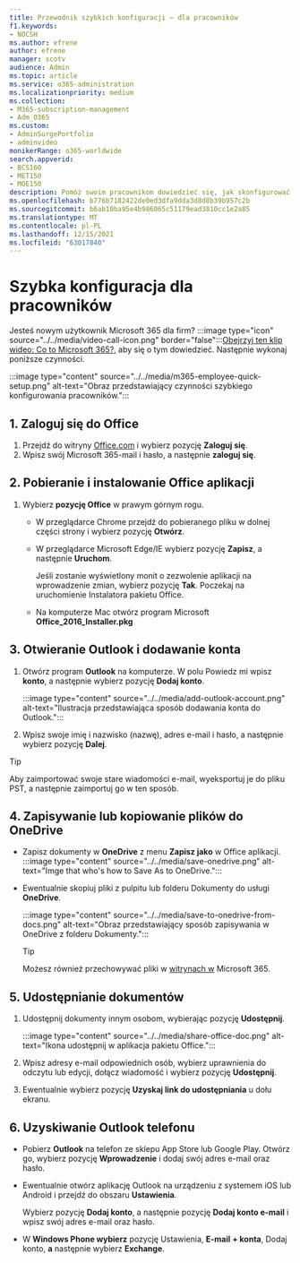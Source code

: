```yaml
---
title: Przewodnik szybkich konfiguracji — dla pracowników
f1.keywords:
- NOCSH
ms.author: efrene
author: efrene
manager: scotv
audience: Admin
ms.topic: article
ms.service: o365-administration
ms.localizationpriority: medium
ms.collection:
- M365-subscription-management
- Adm_O365
ms.custom:
- AdminSurgePortfolio
- adminvideo
monikerRange: o365-worldwide
search.appverid:
- BCS160
- MET150
- MOE150
description: Pomóż swoim pracownikom dowiedzieć się, jak skonfigurować Office, z których mogą uzyskać dostęp Microsoft 365 Business Premium.
ms.openlocfilehash: b776b7182422de0ed3dfa9dda3d8d8b39b957c2b
ms.sourcegitcommit: b6ab10ba95e4b986065c51179ead3810cc1e2a85
ms.translationtype: MT
ms.contentlocale: pl-PL
ms.lasthandoff: 12/15/2021
ms.locfileid: "63017840"
---
```

# <a name="employee-quick-setup"></a>Szybka konfiguracja dla pracowników

Jesteś nowym użytkownik Microsoft 365 dla firm? :::image type="icon" source="../../media/video-call-icon.png" border="false":::[Obejrzyj ten klip wideo: Co to Microsoft 365?,](../admin-overview/what-is-microsoft-365.md) aby się o tym dowiedzieć. Następnie wykonaj poniższe czynności.

:::image type="content" source="../../media/m365-employee-quick-setup.png" alt-text="Obraz przedstawiający czynności szybkiego konfigurowania pracowników.":::

## <a name="1-sign-in-to-office"></a>1. Zaloguj się do Office

1. Przejdź do witryny [Office.com](https://office.com) i wybierz pozycję **Zaloguj się**.
1. Wpisz swój Microsoft 365-mail i hasło, a następnie **zaloguj się**.

## <a name="2-download-and-install-office-apps"></a>2. Pobieranie i instalowanie Office aplikacji

1. Wybierz **pozycję Office** w prawym górnym rogu.
    - W przeglądarce Chrome przejdź do pobieranego pliku w dolnej części strony i wybierz pozycję **Otwórz**.
    - W przeglądarce Microsoft Edge/IE wybierz pozycję **Zapisz**, a następnie **Uruchom**.
    
        Jeśli zostanie wyświetlony monit o zezwolenie aplikacji na wprowadzenie zmian, wybierz pozycję **Tak**. Poczekaj na uruchomienie Instalatora pakietu Office.
    - Na komputerze Mac otwórz program Microsoft **Office_2016_Installer.pkg**

## <a name="3-open-outlook-and-add-your-account"></a>3. Otwieranie Outlook i dodawanie konta

1. Otwórz program **Outlook** na komputerze. W polu Powiedz mi wpisz **konto**, a następnie wybierz pozycję **Dodaj konto**.

    :::image type="content" source="../../media/add-outlook-account.png" alt-text="Ilustracja przedstawiająca sposób dodawania konta do Outlook.":::



1. Wpisz swoje imię i nazwisko (nazwę), adres e-mail i hasło, a następnie wybierz pozycję **Dalej**.

> [!TIP]
> Aby zaimportować swoje stare wiadomości e-mail, wyeksportuj je do pliku PST, a następnie zaimportuj go w ten sposób.

## <a name="4-save-or-copy-files-to-onedrive"></a>4. Zapisywanie lub kopiowanie plików do OneDrive

- Zapisz dokumenty w **OneDrive** z menu **Zapisz jako** w Office aplikacji.
    :::image type="content" source="../../media/save-onedrive.png" alt-text="Imge that who's how to Save As to OneDrive.":::

- Ewentualnie skopiuj pliki z pulpitu lub folderu Dokumenty do usługi **OneDrive**.

    :::image type="content" source="../../media/save-to-onedrive-from-docs.png" alt-text="Obraz przedstawiający sposób zapisywania w OneDrive z folderu Dokumenty.":::

    > [!TIP]
    > Możesz również przechowywać pliki w [witrynach w](https://support.microsoft.com/office/d18d21a0-1f9f-4f6c-ac45-d52afa0a4a2e) Microsoft 365.

## <a name="5-share-documents"></a>5. Udostępnianie dokumentów

1. Udostępnij dokumenty innym osobom, wybierając pozycję **Udostępnij**.

    :::image type="content" source="../../media/share-office-doc.png" alt-text="Ikona udostępnij w aplikacja pakietu Office.":::

1. Wpisz adresy e-mail odpowiednich osób, wybierz uprawnienia do odczytu lub edycji, dołącz wiadomość i wybierz pozycję **Udostępnij**.
1. Ewentualnie wybierz pozycję **Uzyskaj link do udostępniania** u dołu ekranu.

## <a name="6-get-outlook-on-your-phone"></a>6. Uzyskiwanie Outlook telefonu

- Pobierz **Outlook** na telefon ze sklepu App Store lub Google Play. Otwórz go, wybierz pozycję **Wprowadzenie** i dodaj swój adres e-mail oraz hasło.
- Ewentualnie otwórz aplikację Outlook na urządzeniu z systemem iOS lub Android i przejdź do obszaru **Ustawienia**.

    Wybierz pozycję **Dodaj konto**, a następnie pozycję **Dodaj konto e-mail** i wpisz swój adres e-mail oraz hasło.
- W **Windows Phone wybierz** pozycję Ustawienia, **E-mail** **+ konta**, Dodaj konto, **a** następnie wybierz **Exchange**.